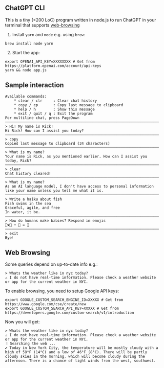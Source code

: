 ChatGPT CLI
---
This is a tiny (<200 LoC) program written in node.js to run ChatGPT in your terminal that supports [web-browsing](#web-browsing)

1. Install `yarn` and `node` e.g. using `brew`:
```shell
brew install node yarn
```

2. Start the app:
```shell
export OPENAI_API_KEY=XXXXXXXX # Get from https://platform.openai.com/account/api-keys
yarn && node app.js
```

## Sample interaction
```
Available commands:
    * clear / clr     : Clear chat history
    * copy / cp       : Copy last message to clipboard
    * help / h        : Show this message
    * exit / quit / q : Exit the program
For multiline chat, press PageDown
────────────────────────────────────────────────────────────────────────────────────
> Hi! My name is Rick!
Hi Rick! How can I assist you today?
────────────────────────────────────────────────────────────────────────────────────
> copy
Copied last message to clipboard (34 characters)
────────────────────────────────────────────────────────────────────────────────────
> What is my name?
Your name is Rick, as you mentioned earlier. How can I assist you today, Rick?
────────────────────────────────────────────────────────────────────────────────────
> clear
Chat history cleared!
────────────────────────────────────────────────────────────────────────────────────
> What is my name?
As an AI language model, I don't have access to personal information like your name unless you tell me what it is.
────────────────────────────────────────────────────────────────────────────────────
> Write a haiku about fish
Fish swims in the sea
Graceful, agile, and free
In water, it be.
────────────────────────────────────────────────────────────────────────────────────
> How do humans make babies? Respond in emojis
👨‍❤️‍️‍👩 + 💏️ = 👶
────────────────────────────────────────────────────────────────────────────────────
> exit
Bye!
```

## Web Browsing
Some queries depend on up-to-date info e.g.:
```
> Whats the weather like in nyc today?
⚠ I do not have real-time information. Please check a weather website or app for the current weather in NYC.
```
To enable browsing, you need to setup Google API keys:
```shell
export GOOGLE_CUSTOM_SEARCH_ENGINE_ID=XXXXX # Get from https://www.google.com/cse/create/new
export GOOGLE_CUSTOM_SEARCH_API_KEY=XXXXX # Get from https://developers.google.com/custom-search/v1/introduction
```

Now you will get:
```shell
> Whats the weather like in nyc today?
⚠ I do not have real-time information. Please check a weather website or app for the current weather in NYC.
⠸ Searching the web ...
✔ Today in New York City, the temperature will be mostly cloudy with a high of 58°F (14°C) and a low of 46°F (8°C). There will be partly cloudy skies in the morning, which will become cloudy during the afternoon. There is a chance of light winds from the west, southwest.
```